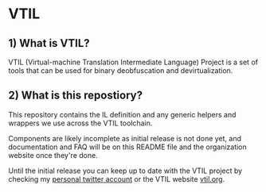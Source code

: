 # VTIL

## 1) What is VTIL?
VTIL (Virtual-machine Translation Intermediate Language) Project is a set of tools that can be used for binary deobfuscation and devirtualization.

## 2) What is this repostiory?

This repository contains the IL definition and any generic helpers and wrappers we use across the VTIL toolchain.

Components are likely incomplete as initial release is not done yet, and documentation and FAQ will be on this README file and the organization website once they're done.

Until the initial release you can keep up to date with the VTIL project by checking my [personal twitter account](https://twitter.com/_can1357) or the VTIL website [vtil.org](https://vtil.org/).